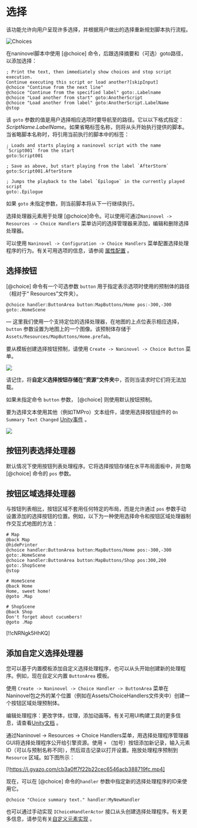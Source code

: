 ﻿# 选择

该功能允许向用户呈现许多选择，并根据用户做出的选择重新规划脚本执行流程。

![Choices](https://i.gyazo.com/023502e43b35caa706c88fd9ab32003d.png)

在naninovel脚本中使用 [@choice] 命令，后跟选择摘要和（可选）goto路径，以添加选择：

```nani
; Print the text, then immediately show choices and stop script execution.
Continue executing this script or load another?[skipInput]
@choice "Continue from the next line"
@choice "Continue from the specified label" goto:.Labelname
@choice "Load another from start" goto:AnotherScript
@choice "Load another from label" goto:AnotherScript.LabelName
@stop
```

该 `goto` 参数的值是用户选择相应选项时要导航至的路径。它以以下格式指定：*ScriptName*.*LabelName*。如果省略标签名称，则将从头开始执行提供的脚本。当省略脚本名称时，将引用当前执行的脚本中的标签：

```nani
; Loads and starts playing a naninovel script with the name `Script001` from the start
goto:Script001

; Save as above, but start playing from the label `AfterStorm`
goto:Script001.AfterStorm

; Jumps the playback to the label `Epilogue` in the currently played script
goto:.Epilogue
```

如果 `goto` 未指定参数，则当前脚本将从下一行继续执行。

选择处理器元素用于处理 [@choice]命令。可以使用可通过`Naninovel -> Resources -> Choice Handlers` 菜单访问的选择管理器来添加，编辑和删除选择处理器。

可以使用 `Naninovel -> Configuration -> Choice Handlers` 菜单配置选择处理程序的行为。有关可用选项的信息，请参阅 [属性配置](/zh/guide/configuration.md#选择处理器) 。

## 选择按钮

 [@choice] 命令有一个可选参数 `button` 用于指定表示选项时使用的预制体的路径（相对于“ Resources”文件夹）。

```nani
@choice handler:ButtonArea button:MapButtons/Home pos:-300,-300 goto:.HomeScene
```
— 这里我们使用一个支持定位的选择处理器，在地图的上点位表示相应选择， `button` 参数设置为地图上的一个图像。该预制体存储于 `Assets/Resources/MapButtons/Home.prefab`。

要从模板创建选择按钮预制，请使用 `Create -> Naninovel -> Choice Button` 菜单。

![](https://i.gyazo.com/c2bd4abaa0275f7cdd37c56fd2ff0dec.png)

请记住，将**自定义选择按钮存储在“资源”文件夹**中，否则当请求时它们将无法加载。

如果未指定命令 `button` 参数， [@choice] 则使用默认按钮预制。

要为选择文本使用其他（例如TMPro）文本组件，请使用选择按钮组件的 `On Summary Text Changed`  [Unity事件](https://docs.unity3d.com/Manual/UnityEvents) 。

![](https://i.gyazo.com/8810c51b336bfd653efcde591fe1c41f.png)


## 按钮列表选择处理器

默认情况下使用按钮列表处理程序。它将选择按钮存储在水平布局面板中，并忽略 [@choice] 命令的 `pos` 参数。

## 按钮区域选择处理器

与按钮列表相比，按钮区域不套用任何特定的布局，而是允许通过 `pos` 参数手动设置添加的选择按钮的位置。例如，以下为一种使用选择命令和按钮区域处理器制作交互式地图的方法：

```nani
# Map
@back Map
@hidePrinter
@choice handler:ButtonArea button:MapButtons/Home pos:-300,-300 goto:.HomeScene
@choice handler:ButtonArea button:MapButtons/Shop pos:300,200 goto:.ShopScene
@stop

# HomeScene
@back Home
Home, sweet home!
@goto .Map

# ShopScene
@back Shop
Don't forget about cucumbers!
@goto .Map
```

[!!cNRNgk5HhKQ]

## 添加自定义选择处理器

您可以基于内置模板添加自定义选择处理程序，也可以从头开始创建新的处理程序。例如，现在自定义内置 `ButtonArea` 模板。

使用 `Create -> Naninovel -> Choice Handler -> ButtonArea` 菜单在Naninovel包之外的某个位置（例如在Assets/ChoiceHandlers文件夹中）创建一个按钮区域处理预制体。

编辑处理程序：更改字体，纹理，添加动画等。有关可用UI构建工具的更多信息，请查看[Unity文档](https://docs.unity3d.com/Packages/com.unity.ugui@latest) 。

通过Naninovel -> Resources -> Choice Handlers菜单，用选择处理程序管理器GUI将选择处理程序公开给引擎资源。使用 `+` （加号）按钮添加新记录，输入元素 ID（可以与预制名称不同），然后双击记录以打开设置。拖放处理程序预制到 `Resource` 区域。如下图所示：

[!https://i.gyazo.com/cb3a0ff7f22b22cec6546acb388719fc.mp4]

现在，可以在 [@choice] 命令的`handler` 参数中指定新的选择处理程序的ID来使用它。

```nani
@choice "Choice summary text." handler:MyNewHandler
```

也可以通过手动实现 `IChoiceHandlerActor` 接口从头创建选择处理程序。有关更多信息，请参见有关[自定义元素实现](/zh/guide/custom-actor-implementations.md) 。
